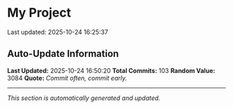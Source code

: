 # My Project


Last updated: 2025-10-24 16:25:37














































































































































































































































































































































































































































































































## Auto-Update Information

**Last Updated:** 2025-10-24 16:50:20
**Total Commits:** 103
**Random Value:** 3084
**Quote:** _Commit often, commit early._

---
_This section is automatically generated and updated._